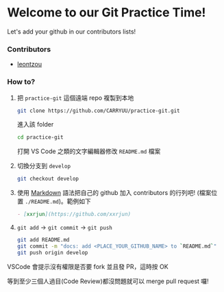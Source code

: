 # Welcome to our Git Practice Time!

Let's add your github in our contributors lists!

### Contributors

- [leontzou](https://github.com/leontzou)

### How to?

1. 把 `practice-git` 這個遠端 repo 複製到本地

   ```bash
   git clone https://github.com/CARRYUU/practice-git.git
   ```

   進入該 folder

   ```bash
   cd practice-git
   ```

   打開 VS Code 之類的文字編輯器修改 `README.md` 檔案

2. 切換分支到 `develop`

   ```bash
   git checkout develop
   ```

3. 使用 [Markdown](https://markdown.tw/) 語法把自己的 github 加入 contributors 的行列吧! (檔案位置 `./README.md`)。範例如下

   ```markdown
   - [xxrjun](https://github.com/xxrjun)
   ```

4. `git add` → `git commit` → `git push`

   ```bash
   git add README.md
   git commit -m "docs: add <PLACE_YOUR_GITHUB_NAME> to `README.md`"
   git push origin develop
   ```

VSCode 會提示沒有權限是否要 fork 並且發 PR，這時按 OK

等到至少三個人過目(Code Review)都沒問題就可以 merge pull request 囉!
